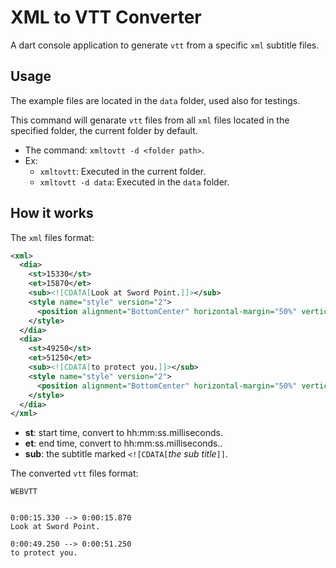 # XML to VTT Converter

A dart console application to generate `vtt` from a specific `xml` subtitle files.

## Usage

The example files are located in the `data` folder, used also for testings.

This command will genarate `vtt` files from all `xml` files located in the specified folder, the current folder by default.

- The command: `xmltovtt -d <folder path>`.
- Ex:
  - `xmltovtt`: Executed in the current folder.
  - `xmltovtt -d data`: Executed in the `data` folder.

## How it works

The `xml` files format:

```xml
<xml>
  <dia>
    <st>15330</st>
    <et>15870</et>
    <sub><![CDATA[Look at Sword Point.]]></sub>
    <style name="style" version="2">
      <position alignment="BottomCenter" horizontal-margin="50%" vertical-margin="86%" />
    </style>
  </dia>
  <dia>
    <st>49250</st>
    <et>51250</et>
    <sub><![CDATA[to protect you.]]></sub>
    <style name="style" version="2">
      <position alignment="BottomCenter" horizontal-margin="50%" vertical-margin="86%" />
    </style>
  </dia>
</xml>
```

- **st**: start time, convert to hh:mm:ss.milliseconds.
- **et**: end time, convert to hh:mm:ss.milliseconds..
- **sub**: the subtitle marked `<![CDATA[`_the sub title_`]]`.

The converted `vtt` files format:

```vtt
WEBVTT


0:00:15.330 --> 0:00:15.870
Look at Sword Point.

0:00:49.250 --> 0:00:51.250
to protect you.
```
